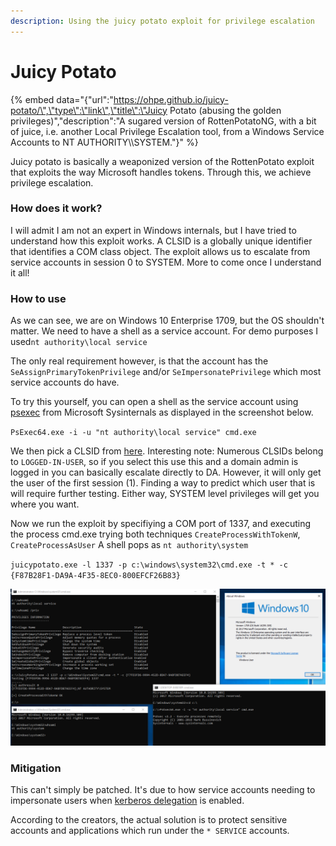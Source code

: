 ```yaml
---
description: Using the juicy potato exploit for privilege escalation
---
```


# Juicy Potato

{% embed data="{\"url\":\"https://ohpe.github.io/juicy-potato/\",\"type\":\"link\",\"title\":\"Juicy Potato \(abusing the golden privileges\)\",\"description\":\"A sugared version of RottenPotatoNG, with a bit of juice, i.e. another Local Privilege Escalation tool, from a Windows Service Accounts to NT AUTHORITY\\\\SYSTEM.\"}" %}

Juicy potato is basically a weaponized version of the RottenPotato exploit that exploits the way Microsoft handles tokens. Through this, we achieve privilege escalation. 

### How does it work?

I will admit I am not an expert in Windows internals, but I have tried to understand how this exploit works. A CLSID is a globally unique identifier that identifies a COM class object. The exploit allows us to escalate from service accounts in session 0 to SYSTEM. More to come once I understand it all!

### How to use

As we can see, we are on Windows 10 Enterprise 1709, but the OS shouldn't matter. We need to have a shell as a service account. For demo purposes I used`nt authority\local service` 

The only real requirement however, is that the account has the `SeAssignPrimaryTokenPrivilege` and/or `SeImpersonatePrivilege` which most service accounts do have.

To try this yourself, you can open a shell as the service account using [psexec](https://docs.microsoft.com/en-us/sysinternals/downloads/psexec) from Microsoft Sysinternals as displayed in the screenshot below. 

`PsExec64.exe -i -u "nt authority\local service" cmd.exe`

We then pick a CLSID from [here](%20https://ohpe.github.io/juicy-potato/CLSID/). Interesting note: Numerous CLSIDs belong to `LOGGED-IN-USER`, so if you select this use this and a domain admin is logged in you can basically escalate directly to DA. However, it will only get the user of the first session \(1\). Finding a way to predict which user that is will require further testing. Either way, SYSTEM level privileges will get you where you want.

Now we run the exploit by specifiying a COM port of 1337, and executing the process cmd.exe trying both techniques `CreateProcessWithTokenW`,  `CreateProcessAsUser` A shell pops as `nt authority\system`

`juicypotato.exe -l 1337 -p c:\windows\system32\cmd.exe -t * -c {F87B28F1-DA9A-4F35-8EC0-800EFCF26B83}`

![](../.gitbook/assets/image%20%2813%29.png)

### Mitigation

This can't simply be patched. It's due to how service accounts needing to impersonate users when [kerberos delegation](https://technet.microsoft.com/en-us/library/cc995228.aspx) is enabled.

According to the creators, the actual solution is to protect sensitive accounts and applications which run under the `* SERVICE` accounts.

